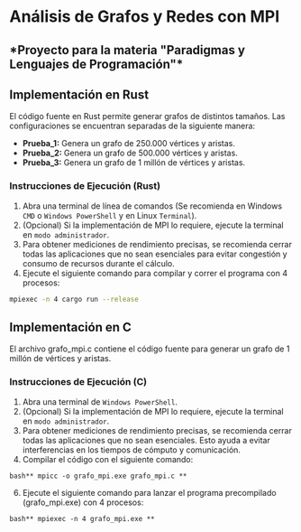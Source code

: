 # Análisis de Grafos y Redes con MPI

<h2>*Proyecto para la materia "Paradigmas y Lenguajes de Programación"*</h2>

## Implementación en Rust

El código fuente en Rust permite generar grafos de distintos tamaños. Las configuraciones se encuentran separadas de la siguiente manera:

 * <b>Prueba_1:</b> Genera un grafo de 250.000 vértices y aristas.<br>
 * <b>Prueba_2:</b> Genera un grafo de 500.000 vértices y aristas.<br>
 * <b>Prueba_3:</b> Genera un grafo de 1 millón de vértices y aristas.<br>

### Instrucciones de Ejecución (Rust)

1. Abra una terminal de línea de comandos (Se recomienda en Windows `CMD` o `Windows PowerShell` y en Linux `Terminal`).
2. (Opcional) Si la implementación de MPI lo requiere, ejecute la terminal en `modo administrador`.
3. Para obtener mediciones de rendimiento precisas, se recomienda cerrar todas las aplicaciones que no sean esenciales para evitar congestión y consumo de recursos durante el cálculo.
4. Ejecute el siguiente comando para compilar y correr el programa con 4 procesos:

```bash bash
mpiexec -n 4 cargo run --release
```
## Implementación en C

El archivo grafo_mpi.c contiene el código fuente para generar un grafo de 1 millón de vértices y aristas.

### Instrucciones de Ejecución (C)

1. Abra una terminal de `Windows PowerShell`.
2. (Opcional) Si la implementación de MPI lo requiere, ejecute la terminal en `modo administrador`.
3. Para obtener mediciones de rendimiento precisas, se recomienda cerrar todas las aplicaciones que no sean esenciales. Esto ayuda a evitar interferencias en los tiempos de cómputo y comunicación.
4. Compilar el código con el siguiente comando:

```bash** mpicc -o grafo_mpi.exe grafo_mpi.c **```
   
6. Ejecute el siguiente comando para lanzar el programa precompilado (grafo_mpi.exe) con 4 procesos:

```bash** mpiexec -n 4 grafo_mpi.exe **```

